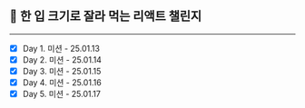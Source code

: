 ## 🍰 한 입 크기로 잘라 먹는 리액트 챌린지

---

- [x] Day 1. 미션 - 25.01.13
- [x] Day 2. 미션 - 25.01.14
- [x] Day 3. 미션 - 25.01.15
- [x] Day 4. 미션 - 25.01.16
- [x] Day 5. 미션 - 25.01.17
